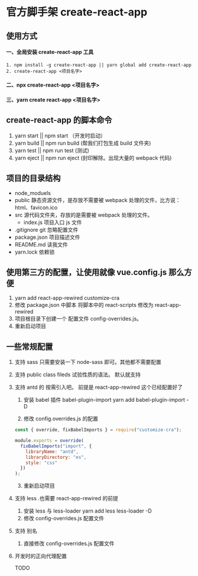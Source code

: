# 官方脚手架 create-react-app

## 使用方式

#### 一、全局安装 create-react-app 工具

    1. npm install -g create-react-app || yarn global add create-react-app
    2. create-react-app <项目名字>

#### 二、npx create-react-app <项目名字>

#### 三、yarn create react-app <项目名字>

## create-react-app 的脚本命令

1. yarn start || npm start （开发时启动）
2. yarn build || npm run build (帮我们打包生成 build 文件夹)
3. yarn test || npm run test (测试)
4. yarn eject || npm run eject (封印解除。出现大量的 webpack 代码)

## 项目的目录结构

- node_moduels
- public 静态资源文件，是存放不需要被 webpack 处理的文件，比方说：html、favicon.ico
- src 源代码文件夹，存放的是需要被 webpack 处理的文件。
  - index.js 项目入口 js 文件
- .gitignore git 忽略配置文件
- package.json 项目描述文件
- README.md 读我文件
- yarn.lock 依赖锁

## 使用第三方的配置，让使用就像 vue.config.js 那么方便

1.  yarn add react-app-rewired customize-cra
2.  修改 package.json 中脚本
    将脚本中的 react-scripts 修改为 react-app-rewired
3.  项目根目录下创建一个 配置文件 config-overrides.js。
4.  重新启动项目

## 一些常规配置

1. 支持 sass
   只需要安装一下 node-sass 即可。其他都不需要配置

2. 支持 public class fileds 试验性质的语法。
   默认就支持

3. 支持 antd 的 按需引入吧。 前提是 react-app-rewired 这个已经配置好了

   1. 安装 babel 插件 babel-plugin-import
      yarn add babel-plugin-import -D

   2. 修改 config.overrides.js 的配置

   ```js
   const { override, fixBabelImports } = require("customize-cra");

   module.exports = override(
     fixBabelImports("import", {
       libraryName: "antd",
       libraryDirectory: "es",
       style: "css"
     })
   );
   ```

   3. 重新启动项目

4. 支持 less .也需要 react-app-rewired 的前提

   1. 安装 less 与 less-loader
      yarn add less less-loader -D
   2. 修改 config-overrides.js 配置文件

5. 支持 别名

   1. 直接修改 config-overrides.js 配置文件

6. 开发时的正向代理配置

   TODO
